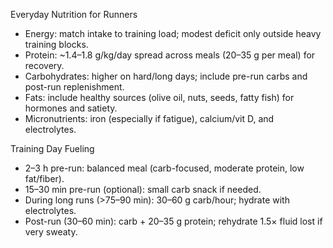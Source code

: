 Everyday Nutrition for Runners

- Energy: match intake to training load; modest deficit only outside heavy training blocks.
- Protein: ~1.4–1.8 g/kg/day spread across meals (20–35 g per meal) for recovery.
- Carbohydrates: higher on hard/long days; include pre-run carbs and post-run replenishment.
- Fats: include healthy sources (olive oil, nuts, seeds, fatty fish) for hormones and satiety.
- Micronutrients: iron (especially if fatigue), calcium/vit D, and electrolytes.

Training Day Fueling

- 2–3 h pre-run: balanced meal (carb-focused, moderate protein, low fat/fiber).
- 15–30 min pre-run (optional): small carb snack if needed.
- During long runs (>75–90 min): 30–60 g carb/hour; hydrate with electrolytes.
- Post-run (30–60 min): carb + 20–35 g protein; rehydrate 1.5× fluid lost if very sweaty.


